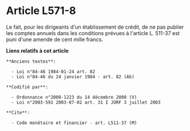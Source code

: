 # Article L571-8

Le fait, pour les dirigeants d'un établissement de crédit, de ne pas publier les comptes annuels dans les conditions prévues
à l'article L. 511-37 est puni d'une amende de cent mille francs.

**Liens relatifs à cet article**

	**Anciens textes**:

	  - Loi n°84-46 1984-01-24 art. 82
	  - Loi n°84-46 du 24 janvier 1984 - art. 82 (Ab)

	**Codifié par**:

	  - Ordonnance n°2000-1223 du 14 décembre 2000 (V)
	  - Loi n°2003-591 2003-07-02 art. 31 I JORF 3 juillet 2003

	**Cite**:

	  - Code monétaire et financier - art. L511-37 (M)
